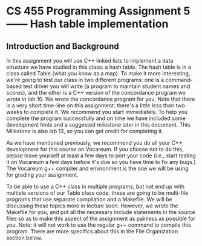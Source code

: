CS 455 Programming Assignment 5 —— Hash table implementation
================================

Introduction and Background
-----------------------------

In this assignment you will use C++ linked lists to implement a data structure we have studied in this class: a hash table. The hash table is in a class called Table (what you know as a map). To make it more interesting, we're going to test our class in two different programs: one is a command-based test driver you will write (a program to maintain student names and scores), and the other is a C++ version of the concordance program we wrote in lab 10. We wrote the concordance program for you.
Note that there is a very short time-line on this assignment: there's a little less than two weeks to complete it. We recommend you start immediately. To help you complete the program successfully and on time we have included some development hints and a suggested milestone later in this document. This Milestone is also lab 13, so you can get credit for completing it.

As we have mentioned previously, we recommend you do all your C++ development for this course on Vocareum. If you choose not to do this, please leave yourself at least a few days to port your code (i.e., start testing it on Vocareum a few days before it's due so you have time to fix any bugs.) The Vocareum g++ compiler and environment is the one we will be using for grading your assignment.

To be able to use a C++ class in multiple programs, but not end up with multiple versions of our Table class code, these are going to be multi-file programs that use separate compilation and a Makefile. We will be discussing these topics more in lecture soon. However, we wrote the Makefile for you, and put all the necessary include statements in the source files so as to make this aspect of the assignment as painless as possible for you. Note: it will not work to use the regular g++ command to compile this program. There are more specifics about this in the File Organization section below.

